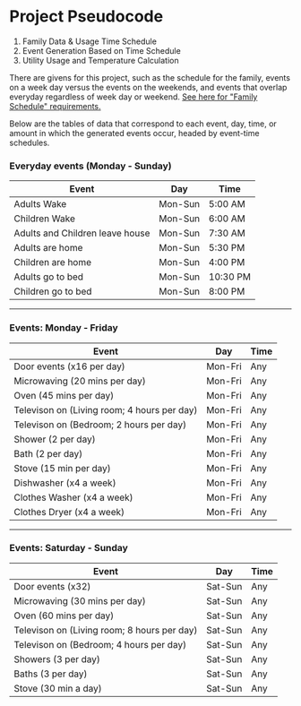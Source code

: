 # Project Pseudocode

1. Family Data & Usage Time Schedule
2. Event Generation Based on Time Schedule 
3. Utility Usage and Temperature Calculation 

There are givens for this project, such as the schedule for the family, events on a week day versus the events on the weekends, and events that overlap everyday regardless of week day or weekend. [See here for "Family Schedule" requirements.](project_requirements.pdf)

Below are the tables of data that correspond to each event, day, time, or amount in which the generated events occur, headed by event-time schedules.

### **Everyday events (Monday - Sunday)**

| Event                           | Day     | Time     |
| ------------------------------- | ------- | -------- |
| Adults Wake                     | Mon-Sun | 5:00 AM  |
| Children Wake                   | Mon-Sun | 6:00 AM  |
| Adults and Children leave house | Mon-Sun | 7:30 AM  |
| Adults are home                 | Mon-Sun | 5:30 PM  |
| Children are home               | Mon-Sun | 4:00 PM  |
| Adults go to bed                | Mon-Sun | 10:30 PM |
| Children go to bed              | Mon-Sun | 8:00 PM  |


---
### **Events: Monday - Friday**

| Event | Day     | Time |
| ----- | ------- | ---- |
| Door events (x16 per day) | Mon-Fri |  Any |
| Microwaving (20 mins per day)      | Mon-Fri | Any  |
| Oven (45 mins per day)      | Mon-Fri | Any   |
| Televison on (Living room; 4 hours per day)     | Mon-Fri | Any   |
| Televison on (Bedroom; 2 hours per day)       | Mon-Fri | Any   |
| Shower (2 per day)     | Mon-Fri | Any   |
| Bath (2 per day)     | Mon-Fri | Any   |
| Stove (15 min per day)     | Mon-Fri | Any   |
| Dishwasher (x4 a week)    | Mon-Fri | Any   |
| Clothes Washer (x4 a week)     | Mon-Fri | Any   |
| Clothes Dryer (x4 a week)     | Mon-Fri | Any   |



---
### **Events: Saturday - Sunday**

| Event | Day     | Time |
| ----- | ------- | ---- |
|  Door events (x32) | Sat-Sun | Any  |
| Microwaving (30 mins per day)      | Sat-Sun | Any   |
| Oven (60 mins per day)     | Sat-Sun | Any  |
| Televison on (Living room; 8 hours per day)      | Sat-Sun | Any   |
| Televison on (Bedroom; 4 hours per day)      | Sat-Sun | Any   |
| Showers (3 per day)     | Sat-Sun | Any   |
| Baths (3 per day)      | Sat-Sun | Any   |
| Stove (30 min a day)      | Sat-Sun | Any   |
